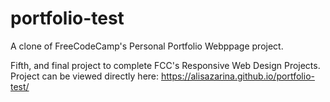 # portfolio-test

A clone of FreeCodeCamp's Personal Portfolio Webppage project.

Fifth, and final project to complete FCC's Responsive Web Design Projects. Project can be viewed directly here: https://alisazarina.github.io/portfolio-test/
